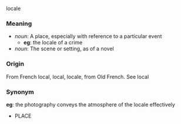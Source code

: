 locale
### Meaning
+ _noun_: A place, especially with reference to a particular event
    + __eg__: the locale of a crime
+ _noun_: The scene or setting, as of a novel

### Origin

From French local, local, locale, from Old French. See local

### Synonym

__eg__: the photography conveys the atmosphere of the locale effectively

+ PLACE



